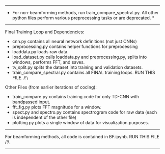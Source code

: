 *********************************************************************************************************************************************
* For non-beamforming methods, run train_compare_spectral.py. All other python files perform various preprocessing tasks or are deprecated. *
*********************************************************************************************************************************************

Final Training Loop and Dependencies:

* cnn.py contains all neural network definitions (not just CNNs)
* preprocessing.py contains helper functions for preprocessing
* loaddata.py loads raw data.
* load_dataset.py calls loaddata.py and preprocessing.py, splits into windows, performs FFT, and saves.
* tv_split.py splits the dataset into training and validation datasets.
* train_compare_spectral.py contains all FINAL training loops. RUN THIS FILE. /!\

Other Files (from earlier iterations of coding):
* train_compare.py contains training code for only TD-CNN with bandpassed input.
* fft_fig.py plots FFT magnitude for a window.
* spect.py and spectro.py contains spectrogram code for raw data (each is independent of the other file)
* plotting.py plots a single window of data for visualization purposes.


*********************************************************************************
For beamforming methods, all code is contained in BF.ipynb. RUN THIS FILE /!\
*********************************************************************************
